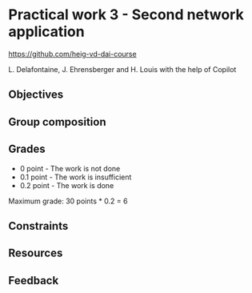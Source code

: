 # Practical work 3 - Second network application

<https://github.com/heig-vd-dai-course>

L. Delafontaine, J. Ehrensberger and H. Louis with the help of Copilot

## Objectives

## Group composition

## Grades

- 0 point - The work is not done
- 0.1 point - The work is insufficient
- 0.2 point - The work is done

Maximum grade: 30 points * 0.2 = 6

## Constraints

## Resources

## Feedback
